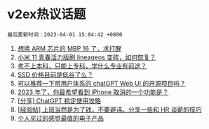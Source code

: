 # v2ex热议话题

`最后更新时间：2023-04-01 15:04:42 +0800`

1. [想换 ARM 芯片的 MBP 16 了，求打醒](https://www.v2ex.com/t/928788)
1. [小米 11 青春活力版刷 lineageos 变砖，如何恢复？](https://www.v2ex.com/t/928772)
1. [考不上本科，只能上专科，学什么专业有前途？](https://www.v2ex.com/t/928846)
1. [SSD 价格目前是低谷了么？](https://www.v2ex.com/t/928795)
1. [可以推荐一下带用户体系的 chatGPT Web UI 的开源项目吗？](https://www.v2ex.com/t/928809)
1. [2023 年了，你最希望看到 iPhone 取消的一个功能是？](https://www.v2ex.com/t/928834)
1. [[分享] ChatGPT 稳定使用攻略](https://www.v2ex.com/t/928782)
1. [[经验帖] 上班当然是为了钱，不要避讳。分享一些和 HR 谈薪的技巧](https://www.v2ex.com/t/928808)
1. [个人买过的感觉最值的电子产品](https://www.v2ex.com/t/928951)

